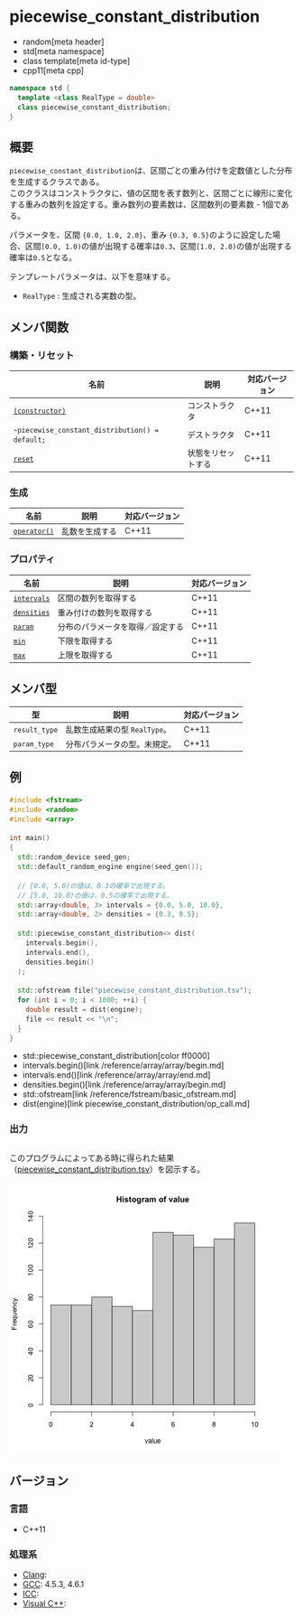 # piecewise_constant_distribution
* random[meta header]
* std[meta namespace]
* class template[meta id-type]
* cpp11[meta cpp]

```cpp
namespace std {
  template <class RealType = double>
  class piecewise_constant_distribution;
}
```

## 概要
`piecewise_constant_distribution`は、区間ごとの重み付けを定数値とした分布を生成するクラスである。  
このクラスはコンストラクタに、値の区間を表す数列と、区間ごとに線形に変化する重みの数列を設定する。重み数列の要素数は、区間数列の要素数 - 1個である。  


パラメータを、区間 `{0.0, 1.0, 2.0}`、重み `{0.3, 0.5}`のように設定した場合、区間`[0.0, 1.0)`の値が出現する確率は`0.3`、区間`[1.0, 2.0)`の値が出現する確率は`0.5`となる。  


テンプレートパラメータは、以下を意味する。

- `RealType` : 生成される実数の型。


## メンバ関数
### 構築・リセット

| 名前 | 説明 | 対応バージョン |
|----------------------------------------------------------------------|------------------------------|-------|
| [`(constructor)`](piecewise_constant_distribution/op_constructor.md) | コンストラクタ | C++11 |
| `~piecewise_constant_distribution() = default;`                             | デストラクタ               | C++11 |
| [`reset`](piecewise_constant_distribution/reset.md)                       | 状態をリセットする         | C++11 |


### 生成

| 名前 | 説明 | 対応バージョン |
|--------------------------------------------------------------|----------------|-------|
| [`operator()`](piecewise_constant_distribution/op_call.md) | 乱数を生成する | C++11 |


### プロパティ

| 名前 | 説明 | 対応バージョン |
|---------------------------------------------------------------|----------------------------------|-------|
| [`intervals`](piecewise_constant_distribution/intervals.md) | 区間の数列を取得する             | C++11 |
| [`densities`](piecewise_constant_distribution/densities.md) | 重み付けの数列を取得する         | C++11 |
| [`param`](piecewise_constant_distribution/param.md)         | 分布のパラメータを取得／設定する | C++11 |
| [`min`](piecewise_constant_distribution/min.md)             | 下限を取得する                 | C++11 |
| [`max`](piecewise_constant_distribution/max.md)             | 上限を取得する                 | C++11 |


## メンバ型

| 型 | 説明 | 対応バージョン |
|---------------|-------------------------------|-------|
| `result_type` | 乱数生成結果の型 `RealType`。 | C++11 |
| `param_type`  | 分布パラメータの型。未規定。  | C++11 |


## 例
```cpp example
#include <fstream>
#include <random>
#include <array>

int main()
{
  std::random_device seed_gen;
  std::default_random_engine engine(seed_gen());

  // [0.0, 5.0)の値は、0.3の確率で出現する。
  // [5.0, 10.0)の値は、0.5の確率で出現する。
  std::array<double, 3> intervals = {0.0, 5.0, 10.0},
  std::array<double, 2> densities = {0.3, 0.5};

  std::piecewise_constant_distribution<> dist(
    intervals.begin(),
    intervals.end(),
    densities.begin()
  );

  std::ofstream file("piecewise_constant_distribution.tsv");
  for (int i = 0; i < 1000; ++i) {
    double result = dist(engine);
    file << result << "\n";
  }
}
```
* std::piecewise_constant_distribution[color ff0000]
* intervals.begin()[link /reference/array/array/begin.md]
* intervals.end()[link /reference/array/array/end.md]
* densities.begin()[link /reference/array/array/begin.md]
* std::ofstream[link /reference/fstream/basic_ofstream.md]
* dist(engine)[link piecewise_constant_distribution/op_call.md]

### 出力
```
```

このプログラムによってある時に得られた結果（[piecewise_constant_distribution.tsv](https://raw.githubusercontent.com/cpprefjp/image/master/reference/random/piecewise_constant_distribution/piecewise_constant_distribution.tsv)）を図示する。

![](https://raw.githubusercontent.com/cpprefjp/image/master/reference/random/piecewise_constant_distribution/piecewise_constant_distribution.png)


## バージョン
### 言語
- C++11

### 処理系
- [Clang](/implementation.md#clang): 
- [GCC](/implementation.md#gcc): 4.5.3, 4.6.1
- [ICC](/implementation.md#icc): 
- [Visual C++](/implementation.md#visual_cpp): 


